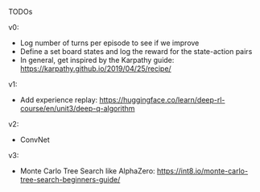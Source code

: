 TODOs

v0:
- Log number of turns per episode to see if we improve
- Define a set board states and log the reward for the state-action pairs
- In general, get inspired by the Karpathy guide: https://karpathy.github.io/2019/04/25/recipe/


v1:
- Add experience replay: https://huggingface.co/learn/deep-rl-course/en/unit3/deep-q-algorithm


v2:
- ConvNet


v3:
- Monte Carlo Tree Search like AlphaZero: https://int8.io/monte-carlo-tree-search-beginners-guide/
